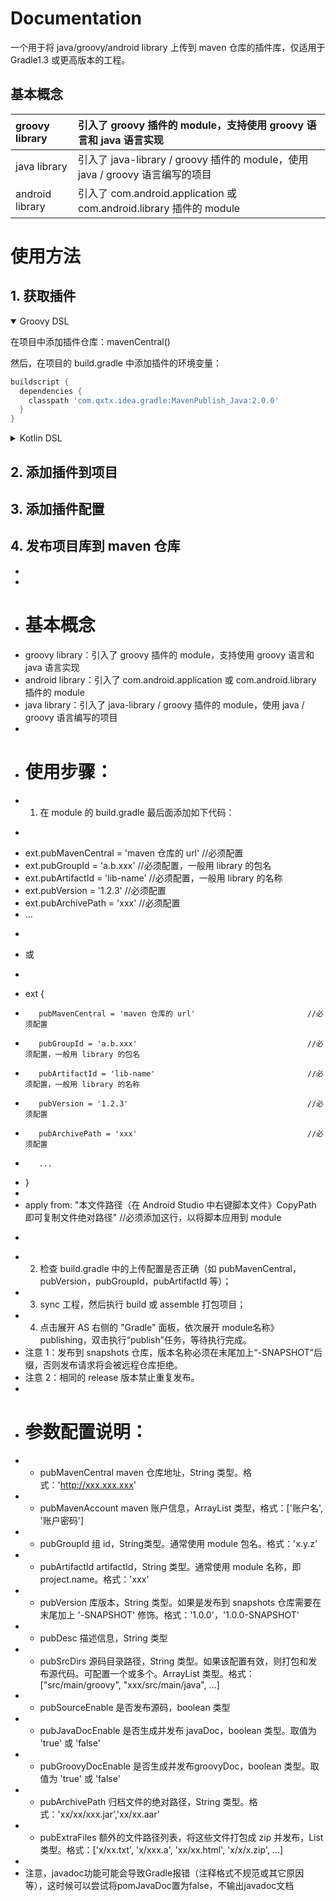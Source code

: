 # Documentation
一个用于将 java/groovy/android library 上传到 maven 仓库的插件库，仅适用于 Gradle1.3 或更高版本的工程。

## 基本概念

| groovy library  | 引入了 groovy 插件的 module，支持使用 groovy 语言和 java 语言实现              |
|:----------------|:------------------------------------------------------------------------|
| java library    | 引入了 java-library / groovy 插件的 module，使用 java / groovy 语言编写的项目 |
| android library | 引入了 com.android.application 或 com.android.library 插件的 module       |

# 使用方法
## 1. 获取插件
<details open>
<summary>Groovy DSL</summary>

在项目中添加插件仓库：mavenCentral()

然后，在项目的 build.gradle 中添加插件的环境变量：

```groovy
buildscript {
  dependencies {
    classpath 'com.qxtx.idea.gradle:MavenPublish_Java:2.0.0'
  }
}
```

</details>


<details>
<summary>Kotlin DSL</summary>

</details>



## 2. 添加插件到项目

## 3. 添加插件配置

## 4. 发布项目库到 maven 仓库

* 
* 
* # 基本概念
* groovy library：引入了 groovy 插件的 module，支持使用 groovy 语言和 java 语言实现
* android library：引入了 com.android.application 或 com.android.library 插件的 module
* java library：引入了 java-library / groovy 插件的 module，使用 java / groovy 语言编写的项目
* 
* # 使用步骤：
* 1. 在 module 的 build.gradle 最后面添加如下代码：
* ```
* ext.pubMavenCentral = 'maven 仓库的 url'                         //必须配置
* ext.pubGroupId = 'a.b.xxx'                                      //必须配置，一般用 library 的包名
* ext.pubArtifactId = 'lib-name'                                  //必须配置，一般用 library 的名称
* ext.pubVersion = '1.2.3'                                        //必须配置
* ext.pubArchivePath = 'xxx'                                      //必须配置
* ...
* ```
* 或
* ```
* ext {
*        pubMavenCentral = 'maven 仓库的 url'                         //必须配置
*        pubGroupId = 'a.b.xxx'                                      //必须配置，一般用 library 的包名
*        pubArtifactId = 'lib-name'                                  //必须配置，一般用 library 的名称
*        pubVersion = '1.2.3'                                        //必须配置
*        pubArchivePath = 'xxx'                                      //必须配置
*        ...
* }
* 
* apply from: "本文件路径（在 Android Studio 中右键脚本文件》CopyPath 即可复制文件绝对路径"   //必须添加这行，以将脚本应用到 module
* ```
* 2. 检查 build.gradle 中的上传配置是否正确（如 pubMavenCentral，pubVersion，pubGroupId，pubArtifactId 等）；
* 3. sync 工程，然后执行 build 或 assemble 打包项目；
* 4. 点击展开 AS 右侧的 "Gradle" 面板，依次展开 module名称》publishing，双击执行“publish”任务，等待执行完成。
* 注意 1：发布到 snapshots 仓库，版本名称必须在末尾加上“-SNAPSHOT”后缀，否则发布请求将会被远程仓库拒绝。
* 注意 2：相同的 release 版本禁止重复发布。
* 
* # 参数配置说明：
* - pubMavenCentral   maven 仓库地址，String 类型。格式：'http://xxx.xxx.xxx'
* - pubMavenAccount   maven 账户信息，ArrayList<String> 类型，格式：['账户名', '账户密码']
* - pubGroupId        组 id，String类型。通常使用 module 包名。格式：'x.y.z'
* - pubArtifactId     artifactId，String 类型。通常使用 module 名称，即 project.name。格式：'xxx'
* - pubVersion        库版本，String 类型。如果是发布到 snapshots 仓库需要在末尾加上 '-SNAPSHOT' 修饰。格式：'1.0.0'，'1.0.0-SNAPSHOT'
* - pubDesc           描述信息，String 类型
* - pubSrcDirs        源码目录路径，String 类型。如果该配置有效，则打包和发布源代码。可配置一个或多个。ArrayList<String> 类型。格式：["src/main/groovy", "xxx/src/main/java", ...]
* - pubSourceEnable   是否发布源码，boolean 类型
* - pubJavaDocEnable  是否生成并发布 javaDoc，boolean 类型。取值为 'true' 或 'false'
* - pubGroovyDocEnable 是否生成并发布groovyDoc，boolean 类型。取值为 'true' 或 'false'
* - pubArchivePath    归档文件的绝对路径，String 类型。格式：'xx/xx/xxx.jar','xx/xx.aar'
* - pubExtraFiles     额外的文件路径列表，将这些文件打包成 zip 并发布，List<String> 类型。格式：['x/xx.txt', 'x/xxx.a', 'xx/xx.html', 'x/x/x.zip', ...]
* 
* 注意，javadoc功能可能会导致Gradle报错（注释格式不规范或其它原因等），这时候可以尝试将pomJavaDoc置为false，不输出javadoc文档